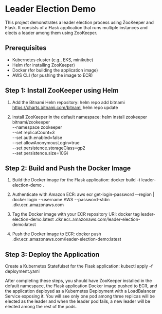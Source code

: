 # Leader Election Demo

This project demonstrates a leader election process using ZooKeeper and Flask. It consists of a Flask application that runs multiple instances and elects a leader among them using ZooKeeper.

## Prerequisites

- Kubernetes cluster (e.g., EKS, minikube)
- Helm (for installing ZooKeeper)
- Docker (for building the application image)
- AWS CLI (for pushing the image to ECR)

## Step 1: Install ZooKeeper using Helm

1. Add the Bitnami Helm repository:
helm repo add bitnami https://charts.bitnami.com/bitnami
helm repo update

2. Install ZooKeeper in the default namespace:
helm install zookeeper bitnami/zookeeper \
  --namespace zookeeper \
  --set replicaCount=3 \
  --set auth.enabled=false \
  --set allowAnonymousLogin=true \
  --set persistence.storageClass=gp2 \
  --set persistence.size=10Gi

           
## Step 2: Build and Push the Docker Image

1. Build the Docker image for the Flask application:
docker build -t leader-election-demo .

2. Authenticate with Amazon ECR:
aws ecr get-login-password --region <your-region> | docker login --username AWS --password-stdin <your-account-id>.dkr.ecr.<your-region>.amazonaws.com

3. Tag the Docker image with your ECR repository URI:
docker tag leader-election-demo:latest <your-account-id>.dkr.ecr.<your-region>.amazonaws.com/leader-election-demo:latest

4. Push the Docker image to ECR:
docker push <your-account-id>.dkr.ecr.<your-region>.amazonaws.com/leader-election-demo:latest

## Step 3: Deploy the Application

Create a Kubernetes Statefulset for the Flask application:
kubectl apply -f deployment.yaml

After completing these steps, you should have ZooKeeper installed in the default namespace, the Flask application Docker image pushed to ECR, and the application deployed as a Kubernetes Deployment with a LoadBalancer Service exposing it. You will see only one pod among three replicas will be elected as the leader and when the leader pod fails, a new leader will be elected among the rest of the pods.
